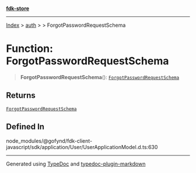 [**fdk-store**](../../../README.md)
***

[Index](../../../API.md) > [auth](../../README.md) > [<internal>](../README.md) > ForgotPasswordRequestSchema

# Function: ForgotPasswordRequestSchema

> **ForgotPasswordRequestSchema**(): [`ForgotPasswordRequestSchema`](../type-aliases/type-alias.ForgotPasswordRequestSchema.md)

## Returns

[`ForgotPasswordRequestSchema`](../type-aliases/type-alias.ForgotPasswordRequestSchema.md)

## Defined In

node\_modules/@gofynd/fdk-client-javascript/sdk/application/User/UserApplicationModel.d.ts:630

***
Generated using [TypeDoc](https://typedoc.org/) and [typedoc-plugin-markdown](https://www.npmjs.com/package/typedoc-plugin-markdown)
